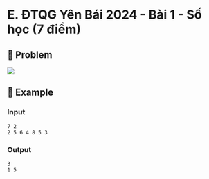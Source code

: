 # E. ĐTQG Yên Bái 2024 - Bài 1 - Số học (7 điểm)

## 📖 Problem

![](https://espresso.codeforces.com/57683643b325b9ad50f17d342e4a4fb575778112.png)


## 🧠 Example

### Input

```text
7 2
2 5 6 4 8 5 3
```

### Output

```text
3
1 5
```


